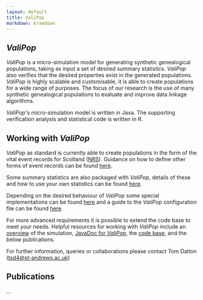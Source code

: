 ```yaml
---
layout: default
title: ValiPop
markdown: kramdown
---
```


## _ValiPop_

_ValiPop_ is a micro-simulation model for generating synthetic genealogical populations, 
taking as input a set of desired summary statistics. _ValiPop_ also verifies that the 
desired properties exist in the generated populations. _ValiPop_ is highly scalable and 
customisable, it is able to create populations for a wide range of purposes.  The focus 
of our research is the use of many synthetic genealogical populations to evaluate and 
improve data linkage algorithms.

_ValiPop_'s micro-simulation model is written in Java. The supporting verification analysis 
and statistical code is written in R.

## Working with _ValiPop_

_ValiPop_ as standard is currently able to create populations in the form of the vital event 
records for Scotland ([NRS](https://www.nrscotland.gov.uk/research/guides/birth-death-and-marriage-records/statutory-registers-of-births-deaths-and-marriages)). 
Guidance on how to define other forms of event records can be found [here](guides/other-record-types.md).

Some summary statistics are also packaged with _ValiPop_, details of these and how to use your 
own statistics can be found [here](guides/summary-statistics.md).

Depending on the desired behaviour of _ValiPop_ some special implementations can be found 
[here](guides/implementations.md) and a guide to the _ValiPop_ configuration file can be found [here](guides/config.md).  

For more advanced requirements it is possible to extend the code base to meet your 
needs. Helpful resources for working with _ValiPop_ include an [overview](guides/overview.md) of the simulation, 
[JavaDoc for _ValiPop_](https://quicksilver.host.cs.st-andrews.ac.uk/apidocs/population-model/), 
the [code base](https://github.com/stacs-srg/population-model), and the below publications.

For further information, queries or collaborations please contact Tom Dalton (tsd4@st-andrews.ac.uk)

## Publications

...


